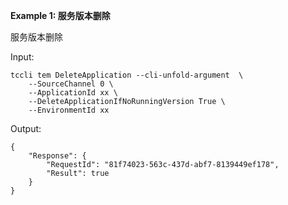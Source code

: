**Example 1: 服务版本删除**

服务版本删除

Input: 

```
tccli tem DeleteApplication --cli-unfold-argument  \
    --SourceChannel 0 \
    --ApplicationId xx \
    --DeleteApplicationIfNoRunningVersion True \
    --EnvironmentId xx
```

Output: 
```
{
    "Response": {
        "RequestId": "81f74023-563c-437d-abf7-8139449ef178",
        "Result": true
    }
}
```

